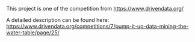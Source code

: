 This project is one of the competition from https://www.drivendata.org/

A detailed description can be found here: https://www.drivendata.org/competitions/7/pump-it-up-data-mining-the-water-table/page/25/
